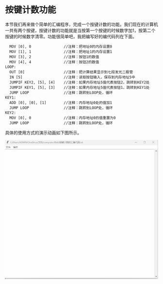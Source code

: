 # 按键计数功能

本节我们再来做个简单的汇编程序，完成一个按键计数的功能。我们现在的计算机一共有两个按键，按键计数的功能就是当按第一个按键的时候数字加1，按第二个按键的时候数字清零。功能很简单吧，我把编写好的编代码列在下面。

```
  MOV [0], 0               //注释：把地址0的内存设置0
  MOV [1], 1               //注释：把地址1的内存设置1
  MOV [3], 2               //注释：按钮1的数值
  MOV [4], 4               //注释：按钮2的数值
LOOP:
  OUT [0]                  //注释：把计算结果显示到七段发光二极管
  IN [5]                   //注释：读取按钮输入，保存到内存地址5中
  JUMPIF KEY2, [5], [4]    //注释：如果内存地址5值代表按钮2，跳转到KEY2处
  JUMPIF KEY1, [5], [3]    //注释：如果内存地址5值代表按钮1，跳转到KEY1处
  JUMP LOOP                //注释：跳转到LOOP处，循环
KEY1:
  ADD [0], [0], [1]        //注释：内存地址0处的值加1
  JUMP LOOP                //注释：跳转到LOOP处，循环
KEY2:
  MOV [0], 0               //注释：内存地址0的值重置为0
  JUMP LOOP                //注释：跳转到LOOP处，循环
```

具体的使用方式的演示动画如下图所示。

![](pic/6-2.gif#center)
